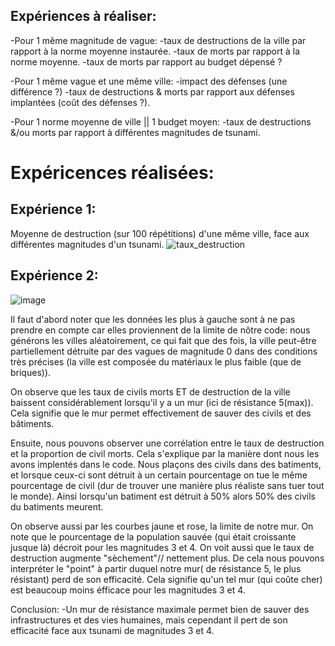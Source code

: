 ## Expériences à réaliser:
-Pour 1 même magnitude de vague:
	-taux de destructions de la ville par rapport à la norme moyenne instaurée.
	-taux de morts par rapport à la norme moyenne.
	-taux de morts par rapport au budget dépensé ? 

-Pour 1 même vague et une même ville: 
	-impact des défenses (une différence ?)
	-taux de destructions & morts par rapport aux défenses implantées (coût des défenses ?).

-Pour 1 norme moyenne de ville || 1 budget moyen:
	-taux de destructions &/ou morts par rapport à différentes magnitudes de tsunami.


# Expéricences réalisées: 

## Expérience 1:

Moyenne de destruction (sur 100 répétitions) d'une même ville, face aux différentes magnitudes d'un tsunami.
![taux_destruction](https://user-images.githubusercontent.com/101204424/164016936-7e122b77-b9d2-41f5-9e04-ef409e2712e1.png)



## Expérience 2:
![image](https://user-images.githubusercontent.com/101204424/164679547-d6d31878-4087-44ab-9201-f81afa060ef4.png)

Il faut d'abord noter que les données les plus à gauche sont à ne pas prendre en compte car elles proviennent de la limite de nôtre code: nous générons les villes aléatoirement, ce qui fait que des fois, la ville peut-être partiellement détruite par des vagues de magnitude 0 dans des conditions très précises (la ville est composée du matériaux le plus faible (que de briques)).

On observe que les taux de civils morts ET de destruction de la ville baissent considérablement lorsqu'il y a un mur (ici de résistance 5(max)). Cela signifie que le mur permet effectivement de sauver des civils et des bâtiments.

Ensuite, nous pouvons observer une corrélation entre le taux de destruction et la proportion de civil morts. Cela s'explique par la manière dont nous les avons implentés dans le code. Nous plaçons des civils dans des batiments, et lorsque ceux-ci sont détruit à un certain pourcentage on tue le même pourcentage de civil (dur de trouver une manière plus réaliste sans tuer tout le monde). Ainsi lorsqu'un batiment est détruit à 50% alors 50% des civils du batiments meurent.

On observe aussi par les courbes jaune et rose, la limite de notre mur. On note que le pourcentage de la population sauvée (qui était croissante jusque là) décroit pour les magnitudes 3 et 4. On voit aussi que le taux de destruction augmente "sèchement"// nettement plus. 
De cela nous pouvons interpréter le "point" à partir duquel notre mur( de résistance 5, le plus résistant) perd de son efficacité. Cela signifie qu'un tel mur (qui coûte cher) est beaucoup moins éfficace pour les magnitudes 3 et 4.


Conclusion: 
-Un mur de résistance maximale permet bien de sauver des infrastructures et des vies humaines, mais cependant il pert de son efficacité face aux tsunami  de magnitudes 3 et 4.







